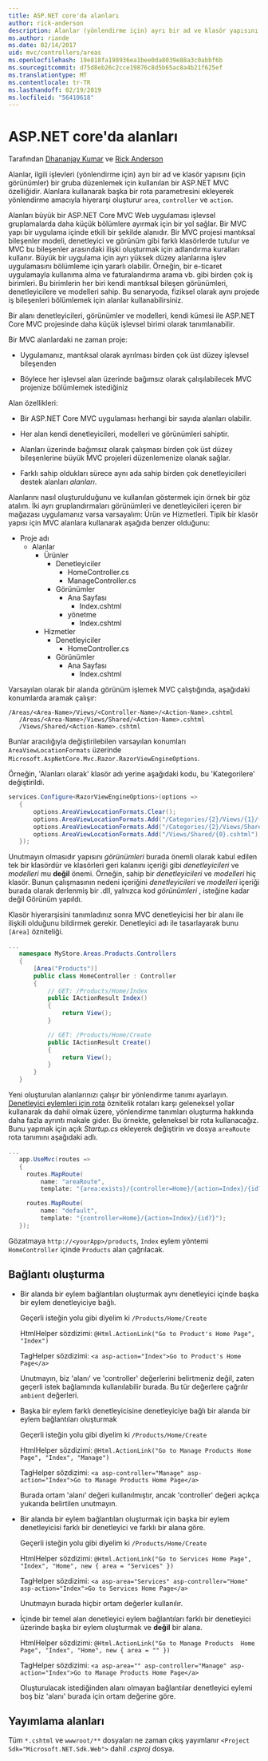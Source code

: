 ```yaml
---
title: ASP.NET core'da alanları
author: rick-anderson
description: Alanlar (yönlendirme için) ayrı bir ad ve klasör yapısını (için görünümler) bir gruba ilgili işlevleri düzenlemek için kullanılan bir ASP.NET MVC özelliği nasıl olduğunu öğrenin.
ms.author: riande
ms.date: 02/14/2017
uid: mvc/controllers/areas
ms.openlocfilehash: 19e818fa198936ea1bee0da8039e88a3c0abbf6b
ms.sourcegitcommit: d75d8eb26c2cce19876c8d5b65ac8a4b21f625ef
ms.translationtype: MT
ms.contentlocale: tr-TR
ms.lasthandoff: 02/19/2019
ms.locfileid: "56410618"
---
```

# <a name="areas-in-aspnet-core"></a>ASP.NET core'da alanları

Tarafından [Dhananjay Kumar](https://twitter.com/debug_mode) ve [Rick Anderson](https://twitter.com/RickAndMSFT)

Alanlar, ilgili işlevleri (yönlendirme için) ayrı bir ad ve klasör yapısını (için görünümler) bir gruba düzenlemek için kullanılan bir ASP.NET MVC özelliğidir. Alanlara kullanarak başka bir rota parametresini ekleyerek yönlendirme amacıyla hiyerarşi oluşturur `area`, `controller` ve `action`.

Alanları büyük bir ASP.NET Core MVC Web uygulaması işlevsel gruplamalarda daha küçük bölümlere ayırmak için bir yol sağlar. Bir MVC yapı bir uygulama içinde etkili bir şekilde alanıdır. Bir MVC projesi mantıksal bileşenler modeli, denetleyici ve görünüm gibi farklı klasörlerde tutulur ve MVC bu bileşenler arasındaki ilişki oluşturmak için adlandırma kuralları kullanır. Büyük bir uygulama için ayrı yüksek düzey alanlarına işlev uygulamasını bölümleme için yararlı olabilir. Örneğin, bir e-ticaret uygulamayla kullanıma alma ve faturalandırma arama vb. gibi birden çok iş birimleri. Bu birimlerin her biri kendi mantıksal bileşen görünümleri, denetleyicilere ve modelleri sahip. Bu senaryoda, fiziksel olarak aynı projede iş bileşenleri bölümlemek için alanlar kullanabilirsiniz.

Bir alanı denetleyicileri, görünümler ve modelleri, kendi kümesi ile ASP.NET Core MVC projesinde daha küçük işlevsel birimi olarak tanımlanabilir.

Bir MVC alanlardaki ne zaman proje:

* Uygulamanız, mantıksal olarak ayrılması birden çok üst düzey işlevsel bileşenden

* Böylece her işlevsel alan üzerinde bağımsız olarak çalışılabilecek MVC projenize bölümlemek istediğiniz

Alan özellikleri:

* Bir ASP.NET Core MVC uygulaması herhangi bir sayıda alanları olabilir.

* Her alan kendi denetleyicileri, modelleri ve görünümleri sahiptir.

* Alanları üzerinde bağımsız olarak çalışması birden çok üst düzey bileşenlerine büyük MVC projeleri düzenlemenize olanak sağlar.

* Farklı sahip oldukları sürece aynı ada sahip birden çok denetleyicileri destek alanları *alanları*.

Alanlarını nasıl oluşturulduğunu ve kullanılan göstermek için örnek bir göz atalım. İki ayrı gruplandırmaları görünümleri ve denetleyicileri içeren bir mağazası uygulamanız varsa varsayalım: Ürün ve Hizmetleri. Tipik bir klasör yapısı için MVC alanlara kullanarak aşağıda benzer olduğunu:

* Proje adı
  * Alanlar
    * Ürünler
      * Denetleyiciler
        * HomeController.cs
        * ManageController.cs
      * Görünümler
        * Ana Sayfası
          * Index.cshtml
        * yönetme
          * Index.cshtml
    * Hizmetler
      * Denetleyiciler
        * HomeController.cs
      * Görünümler
        * Ana Sayfası
          * Index.cshtml

Varsayılan olarak bir alanda görünüm işlemek MVC çalıştığında, aşağıdaki konumlarda aramak çalışır:

```text
/Areas/<Area-Name>/Views/<Controller-Name>/<Action-Name>.cshtml
   /Areas/<Area-Name>/Views/Shared/<Action-Name>.cshtml
   /Views/Shared/<Action-Name>.cshtml
   ```

Bunlar aracılığıyla değiştirilebilen varsayılan konumları `AreaViewLocationFormats` üzerinde `Microsoft.AspNetCore.Mvc.Razor.RazorViewEngineOptions`.

Örneğin, 'Alanları olarak' klasör adı yerine aşağıdaki kodu, bu 'Kategorilere' değiştirildi.

```csharp
services.Configure<RazorViewEngineOptions>(options =>
   {
       options.AreaViewLocationFormats.Clear();
       options.AreaViewLocationFormats.Add("/Categories/{2}/Views/{1}/{0}.cshtml");
       options.AreaViewLocationFormats.Add("/Categories/{2}/Views/Shared/{0}.cshtml");
       options.AreaViewLocationFormats.Add("/Views/Shared/{0}.cshtml");
   });
   ```

Unutmayın olmasıdır yapısını *görünümleri* burada önemli olarak kabul edilen tek bir klasördür ve klasörleri geri kalanını içeriği gibi *denetleyicileri* ve *modelleri* mu **değil** önemi. Örneğin, sahip bir *denetleyicileri* ve *modelleri* hiç klasör. Bunun çalışmasının nedeni içeriğini *denetleyicileri* ve *modelleri* içeriği burada olarak derlenmiş bir .dll, yalnızca kod *görünümleri* , isteğine kadar değil Görünüm yapıldı.

Klasör hiyerarşisini tanımladınız sonra MVC denetleyicisi her bir alanı ile ilişkili olduğunu bildirmek gerekir. Denetleyici adı ile tasarlayarak bunu `[Area]` özniteliği.

```csharp
...
   namespace MyStore.Areas.Products.Controllers
   {
       [Area("Products")]
       public class HomeController : Controller
       {
           // GET: /Products/Home/Index
           public IActionResult Index()
           {
               return View();
           }

           // GET: /Products/Home/Create
           public IActionResult Create()
           {
               return View();
           }
       }
   }
   ```

Yeni oluşturulan alanlarınızı çalışır bir yönlendirme tanımı ayarlayın. [Denetleyici eylemleri için rota](routing.md) öznitelik rotaları karşı geleneksel yollar kullanarak da dahil olmak üzere, yönlendirme tanımları oluşturma hakkında daha fazla ayrıntı makale gider. Bu örnekte, geleneksel bir rota kullanacağız. Bunu yapmak için açık *Startup.cs* ekleyerek değiştirin ve dosya `areaRoute` rota tanımını aşağıdaki adlı.

```csharp
...
   app.UseMvc(routes =>
   {
     routes.MapRoute(
         name: "areaRoute",
         template: "{area:exists}/{controller=Home}/{action=Index}/{id?}");

     routes.MapRoute(
         name: "default",
         template: "{controller=Home}/{action=Index}/{id?}");
   });
   ```

Gözatmaya `http://<yourApp>/products`, `Index` eylem yöntemi `HomeController` içinde `Products` alan çağrılacak.

## <a name="link-generation"></a>Bağlantı oluşturma

* Bir alanda bir eylem bağlantıları oluşturmak aynı denetleyici içinde başka bir eylem denetleyiciye bağlı.

  Geçerli isteğin yolu gibi diyelim ki `/Products/Home/Create`

  HtmlHelper sözdizimi: `@Html.ActionLink("Go to Product's Home Page", "Index")`

  TagHelper sözdizimi: `<a asp-action="Index">Go to Product's Home Page</a>`

  Unutmayın, biz 'alanı' ve 'controller' değerlerini belirtmeniz değil, zaten geçerli istek bağlamında kullanılabilir burada. Bu tür değerlere çağrılır `ambient` değerleri.

* Başka bir eylem farklı denetleyicisine denetleyiciye bağlı bir alanda bir eylem bağlantıları oluşturmak

  Geçerli isteğin yolu gibi diyelim ki `/Products/Home/Create`

  HtmlHelper sözdizimi: `@Html.ActionLink("Go to Manage Products Home Page", "Index", "Manage")`

  TagHelper sözdizimi: `<a asp-controller="Manage" asp-action="Index">Go to Manage Products Home Page</a>`

  Burada ortam 'alanı' değeri kullanılmıştır, ancak 'controller' değeri açıkça yukarıda belirtilen unutmayın.

* Bir alanda bir eylem bağlantıları oluşturmak için başka bir eylem denetleyicisi farklı bir denetleyici ve farklı bir alana göre.

  Geçerli isteğin yolu gibi diyelim ki `/Products/Home/Create`

  HtmlHelper sözdizimi: `@Html.ActionLink("Go to Services Home Page", "Index", "Home", new { area = "Services" })`

  TagHelper sözdizimi: `<a asp-area="Services" asp-controller="Home" asp-action="Index">Go to Services Home Page</a>`

  Unutmayın burada hiçbir ortam değerler kullanılır.

* İçinde bir temel alan denetleyici eylem bağlantıları farklı bir denetleyici üzerinde başka bir eylem oluşturmak ve **değil** bir alana.

  HtmlHelper sözdizimi: `@Html.ActionLink("Go to Manage Products  Home Page", "Index", "Home", new { area = "" })`

  TagHelper sözdizimi: `<a asp-area="" asp-controller="Manage" asp-action="Index">Go to Manage Products Home Page</a>`

  Oluşturulacak istediğinden alanı olmayan bağlantılar denetleyici eylemi boş biz 'alanı' burada için ortam değerine göre.

## <a name="publishing-areas"></a>Yayımlama alanları

Tüm `*.cshtml` ve `wwwroot/**` dosyaları ne zaman çıkış yayımlanır `<Project Sdk="Microsoft.NET.Sdk.Web">` dahil *.csproj* dosya.
